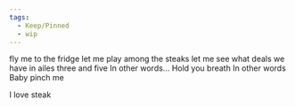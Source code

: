 ```yaml
---
tags:
  - Keep/Pinned
  - wip
---
```


fly me to the fridge
let me play among the steaks
let me see what deals we have in ailes three and five 
In other words...
Hold you breath
In other words
Baby pinch me

I love steak